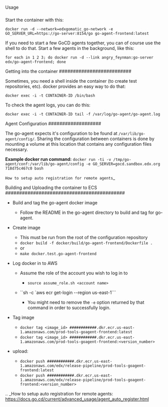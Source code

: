 Usage
#####

Start the container with this:

``docker run -d --network=edxgomatic_go-network -e GO_SERVER_URL=https://go-server:8154/go go-agent-frontend:latest``

If you need to start a few GoCD agents together, you can of course use the
shell to do that. Start a few agents in the background, like this:

``for each in 1 2 3; do docker run -d --link angry_feynman:go-server edx/go-agent-frontend; done``

Getting into the container
##########################

Sometimes, you need a shell inside the container (to create test repositories,
etc). docker provides an easy way to do that:

``docker exec -i -t CONTAINER-ID /bin/bash``

To check the agent logs, you can do this:

``docker exec -i -t CONTAINER-ID tail -f /var/log/go-agent/go-agent.log``

Agent Configuration
###################

The go-agent expects it's configuration to be found at
``/var/lib/go-agent/config/``. Sharing the configuration between containers is
done by mounting a volume at this location that contains any configuration
files necessary.

**Example docker run command:**
``docker run -ti -v /tmp/go-agent/conf:/var/lib/go-agent/config -e GO_SERVER=gocd.sandbox.edx.org 718d75c467c0 bash``

`How to setup auto registration for remote agents`_

Building and Uploading the container to ECS
###########################################

-  Build and tag the go-agent docker image

   -  Follow the README in the go-agent directory to build and tag for go-agent.

-  Create image

   -  This must be run from the root of the configuration repository
   -  ``docker build -f docker/build/go-agent-frontend/Dockerfile .``
   -  or
   -  ``make docker.test.go-agent-frontend``

-  Log docker in to AWS

   -  Assume the role of the account you wish to log in to

      -  ``source assume_role.sh <account name>``

   -  ``sh -c `aws ecr get-login --region us-east-1```

      -  You might need to remove the ``-e`` option returned by that command in
         order to successfully login.

-  Tag image

   -  ``docker tag <image_id> ############.dkr.ecr.us-east-1.amazonaws.com/prod-tools-goagent-frontend:latest``
   -  ``docker tag <image_id> ############.dkr.ecr.us-east-1.amazonaws.com/prod-tools-goagent-frontend:<version_number>``

-  upload:

   -  ``docker push ############.dkr.ecr.us-east-1.amazonaws.com/edx/release-pipeline/prod-tools-goagent-frontend:latest``
   -  ``docker push ############.dkr.ecr.us-east-1.amazonaws.com/edx/release-pipeline/prod-tools-goagent-frontend:<version_number>``

.. _How to setup auto registration for remote agents: https://docs.go.cd/current/advanced_usage/agent_auto_register.html

